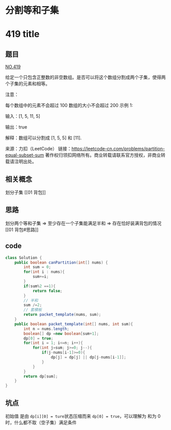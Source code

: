 # 分割等和子集
# 419 title
## 题目
[NO.419](https://leetcode-cn.com/problems/partition-equal-subset-sum/)

给定一个只包含正整数的非空数组。是否可以将这个数组分割成两个子集，使得两个子集的元素和相等。

注意：

每个数组中的元素不会超过 100
数组的大小不会超过 200
示例 1:

输入：[1, 5, 11, 5]

输出：true

解释：数组可以分割成 [1, 5, 5] 和 [11].

来源：力扣（LeetCode）
链接：https://leetcode-cn.com/problems/partition-equal-subset-sum
著作权归领扣网络所有。商业转载请联系官方授权，非商业转载请注明出处。
## 相关概念
划分子集
[[01 背包]]

## 思路
划分两个等和子集 => 至少存在一个子集能满足半和 => 存在恰好装满背包的情况
[[01 背包#思路]]

## code
```java
class Solution {
    public boolean canPartition(int[] nums) {
        int sum = 0;
        for(int i : nums){
            sum+=i;
        }
        if(sum%2 ==1){
            return false;
        }
        // 半和
        sum /=2;
        // 套模板 
        return packet_template(nums, sum);
    }
    public boolean packet_template(int[] nums, int sum){
        int n = nums.length;
        boolean[] dp =new boolean[sum+1];
        dp[0] = true;
        for(int i = 1; i<=n; i++){
            for(int j=sum; j>=0; j--){
                if(j-nums[i-1]>=0){
                    dp[j] = dp[j] || dp[j-nums[i-1]];
                }
            }
        }
        return dp[sum];
    }
}

```
## 坑点
初始值 是由 `dp[i][0] = ture`状态压缩而来 `dp[0] = true`，可以理解为 和为 0 时，什么都不取（空子集）满足条件
